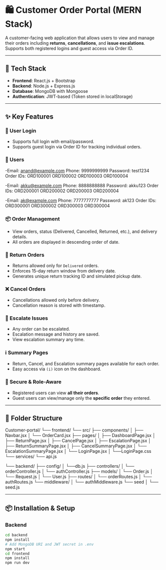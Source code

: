 # 🛍️ Customer Order Portal (MERN Stack)

A customer-facing web application that allows users to view and manage their orders including **returns**, **cancellations**, and **issue escalations**. Supports both registered logins and guest access via Order ID.

---

## 🚀 Tech Stack

- **Frontend**: React.js + Bootstrap
- **Backend**: Node.js + Express.js
- **Database**: MongoDB with Mongoose
- **Authentication**: JWT-based (Token stored in localStorage)

---

## ✨ Key Features

### 👤 User Login
- Supports full login with email/password.
- Supports guest login via Order ID for tracking individual orders.

### 👤 Users
-Email: anand@example.com
Phone: 9999999999
Password: test1234
Order IDs:
ORD100001
ORD100002
ORD100003
ORD100004 

-Email: akku@example.com
Phone: 8888888888
Password: akku123
Order IDs:
ORD200001 
ORD200002 
ORD200003
ORD200004

-Email: ak@example.com
Phone: 7777777777
Password: ak123
Order IDs:
ORD300001 
ORD300002
ORD300003
ORD300004

### 📦 Order Management
- View orders, status (Delivered, Cancelled, Returned, etc.), and delivery details.
- All orders are displayed in descending order of date.

### 🔁 Return Orders
- Returns allowed only for `Delivered` orders.
- Enforces 15-day return window from delivery date.
- Generates unique return tracking ID and simulated pickup date.

### ❌ Cancel Orders
- Cancellations allowed only before delivery.
- Cancellation reason is stored with timestamp.

### 📣 Escalate Issues
- Any order can be escalated.
- Escalation message and history are saved.
- View escalation summary any time.

### ℹ️ Summary Pages
- Return, Cancel, and Escalation summary pages available for each order.
- Easy access via `(i)` icon on the dashboard.

### 🔐 Secure & Role-Aware
- Registered users can view **all their orders**.
- Guest users can view/manage only the **specific order** they entered.

---

## 📂 Folder Structure
Customer-portal/
└── frontend/
└── src/
├── components/
│ ├── Navbar.jsx
│ └── OrderCard.jsx
├── pages/
│ ├── DashboardPage.jsx
│ ├── ReturnPage.jsx
│ ├── CancelPage.jsx
│ ├── EscalationPage.jsx
│ ├── ReturnSummaryPage.jsx
│ ├── CancelSummaryPage.jsx
│ └── EscalationSummaryPage.jsx
│ └── LoginPage.jsx
│ └──LoginPage.css
└── services/
└── api.js

└── backend/
├── config/
│ └──db.js
├── controllers/
│ └── orderController.js
│ └── authController.js
├── models/
│ └── Order.js
│ └── Request.js
│ └── User.js
├── routes/
│ └── orderRoutes.js
│ └── authRoutes.js
└── middleware/
│ └── authMiddleware.js
└── seed
│ └── seed.js

---

## 📦 Installation & Setup

### Backend
```bash
cd backend
npm install
# Add MongoDB URI and JWT secret in .env
npm start
cd frontend
npm install
npm run dev
